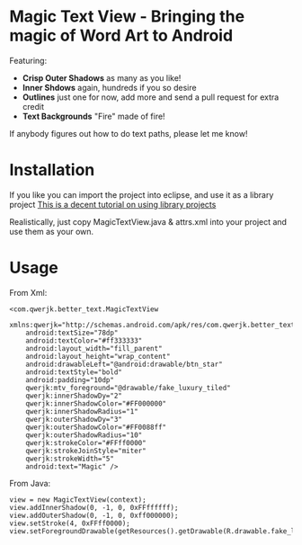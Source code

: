 Magic Text View - Bringing the magic of Word Art to Android
======

Featuring:

* **Crisp Outer Shadows** as many as you like!
* **Inner Shdows** again, hundreds if you so desire
* **Outlines** just one for now, add more and send a pull request for extra credit
* **Text Backgrounds** "Fire" made of fire!


If anybody figures out how to do text paths, please let me know!


Installation
===

If you like you can import the project into eclipse, and use it as a library project
[This is a decent tutorial on using library projects](http://www.vogella.com/blog/2011/03/03/android-library-projects/)

Realistically, just copy MagicTextView.java & attrs.xml into your project and use them as your own.


Usage
===

From Xml:

    <com.qwerjk.better_text.MagicTextView
        xmlns:qwerjk="http://schemas.android.com/apk/res/com.qwerjk.better_text"
        android:textSize="78dp"
        android:textColor="#ff333333"
        android:layout_width="fill_parent"
        android:layout_height="wrap_content"
        android:drawableLeft="@android:drawable/btn_star"
        android:textStyle="bold"
        android:padding="10dp"
        qwerjk:mtv_foreground="@drawable/fake_luxury_tiled"
        qwerjk:innerShadowDy="2"
        qwerjk:innerShadowColor="#FF000000"
        qwerjk:innerShadowRadius="1"
        qwerjk:outerShadowDy="3"
        qwerjk:outerShadowColor="#FF0088ff"
        qwerjk:outerShadowRadius="10"
        qwerjk:strokeColor="#FFff0000"
        qwerjk:strokeJoinStyle="miter"
        qwerjk:strokeWidth="5"
        android:text="Magic" />

From Java:

    view = new MagicTextView(context);
    view.addInnerShadow(0, -1, 0, 0xFFffffff);
    view.addOuterShadow(0, -1, 0, 0xff000000);
    view.setStroke(4, 0xFFff0000);
    view.setForegroundDrawable(getResources().getDrawable(R.drawable.fake_luxury_tiled);

